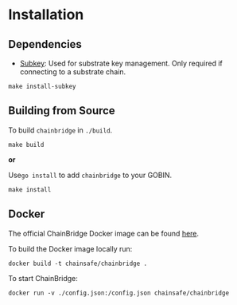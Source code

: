 # Installation

## Dependencies

- [Subkey](https://github.com/paritytech/substrate): 
Used for substrate key management. Only required if connecting to a substrate chain.

```
make install-subkey
```


## Building from Source

To build `chainbridge` in `./build`.
```
make build
```

**or**

Use`go install` to add `chainbridge` to your GOBIN.

```
make install
```

## Docker

The official ChainBridge Docker image can be found [here](https://hub.docker.com/r/chainsafe/chainbridge).

To build the Docker image locally run: 

```
docker build -t chainsafe/chainbridge .
```

To start ChainBridge:

```
docker run -v ./config.json:/config.json chainsafe/chainbridge
```